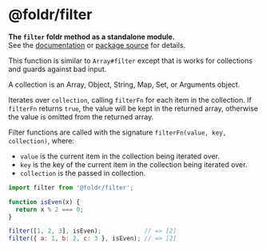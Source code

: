 # @foldr/filter

**The `filter` foldr method as a standalone module.**    
See the [documentation](http://foldr.com/0.0.0/filter) or [package source](https:/github.com/CloudVessel/foldr/blob/master/packages/categories/filter/src/index.js) for details.

This function is similar to `Array#filter` except that is works for collections and guards
against bad input.

A collection is an Array, Object, String, Map, Set, or Arguments object.

Iterates over `collection`, calling `filterFn` for each item in the collection. If
`filterFn` returns `true`, the value will be kept in the returned array, otherwise
the value is omitted from the returned array.

Filter functions are called with the signature `filterFn(value, key, collection)`, where:
- `value` is the current item in the collection being iterated over.
- `key` is the key of the current item in the collection being iterated over.
- `collection` is the passed in collection.

```js
import filter from '@foldr/filter';

function isEven(x) {
  return x % 2 === 0;
}

filter([1, 2, 3], isEven);            // => [2]
filter({ a: 1, b: 2, c: 3 }, isEven); // => [2]
```
